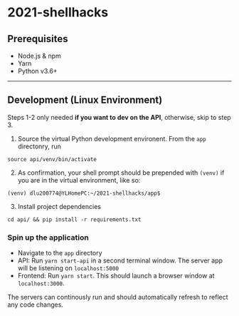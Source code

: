 # 2021-shellhacks

## Prerequisites
* Node.js & npm
* Yarn
* Python v3.6+

---

## Development (Linux Environment)
Steps 1-2 only needed **if you want to dev on the API**, otherwise, skip to step 3.
1. Source the virtual Python development environent. From the `app` directonry, run
```
source api/venv/bin/activate
```
2. As confirmation, your shell prompt should be prepended with `(venv)` if you are in the virtual environment, like so:
```
(venv) dlu200774@YLHomePC:~/2021-shellhacks/app$
```
3. Install project dependencies
```
cd api/ && pip install -r requirements.txt
```

### Spin up the application
* Navigate to the `app` directory
* API: Run `yarn start-api` in a second terminal window. The server app will be listening on `localhost:5000`
* Frontend: Run `yarn start`. This should launch a browser window at `localhost:3000`.

The servers can continously run and should automatically refresh to reflect any code changes.


